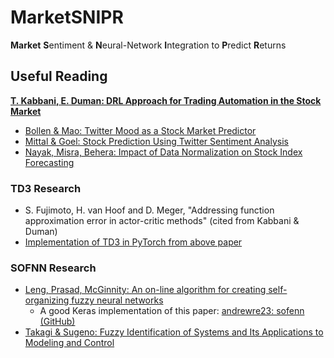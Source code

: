 # MarketSNIPR
**Market** **S**entiment & **N**eural-Network **I**ntegration to **P**redict **R**eturns

## Useful Reading
[**T. Kabbani, E. Duman: DRL Approach for Trading Automation in the Stock Market**](https://ieeexplore.ieee.org/stamp/stamp.jsp?tp=&arnumber=9877940)

- [Bollen & Mao: Twitter Mood as a Stock Market Predictor](https://sci-hub.ru/10.1109/MC.2011.323)
- [Mittal & Goel: Stock Prediction Using Twitter Sentiment Analysis](https://cs229.stanford.edu/proj2011/GoelMittal-StockMarketPredictionUsingTwitterSentimentAnalysis.pdf)
- [Nayak, Misra, Behera: Impact of Data Normalization on Stock Index Forecasting](https://www.mirlabs.org/ijcisim/regular_papers_2014/IJCISIM_24.pdf)

### TD3 Research
- S. Fujimoto, H. van Hoof and D. Meger, "Addressing function approximation error in actor-critic methods" (cited from Kabbani & Duman)
- [Implementation of TD3 in PyTorch from above paper](https://github.com/sfujim/TD3/tree/master)

### SOFNN Research
- [Leng, Prasad, McGinnity: An on-line algorithm for creating self-organizing fuzzy neural networks](https://sci-hub.ru/https://doi.org/10.1016/j.neunet.2004.07.009)
  - A good Keras implementation of this paper: [andrewre23: sofenn (GitHub)](https://github.com/andrewre23/sofenn)
- [Takagi & Sugeno: Fuzzy Identification of Systems and Its Applications to Modeling and Control](https://sci-hub.ru/10.1109/TSMC.1985.6313399)

